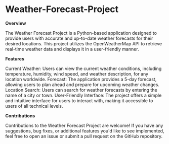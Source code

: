 # Weather-Forecast-Project


**Overview**

The Weather Forecast Project is a Python-based application designed to provide users with accurate and up-to-date weather forecasts for their desired locations. This project utilizes the OpenWeatherMap API to retrieve real-time weather data and displays it in a user-friendly manner.

**Features**

Current Weather: Users can view the current weather conditions, including temperature, humidity, wind speed, and weather description, for any location worldwide.
Forecast: The application provides a 5-day forecast, allowing users to plan ahead and prepare for upcoming weather changes.
Location Search: Users can search for weather forecasts by entering the name of a city or town.
User-Friendly Interface: The project offers a simple and intuitive interface for users to interact with, making it accessible to users of all technical levels.



**Contributions**

Contributions to the Weather Forecast Project are welcome! If you have any suggestions, bug fixes, or additional features you'd like to see implemented, feel free to open an issue or submit a pull request on the GitHub repository.
